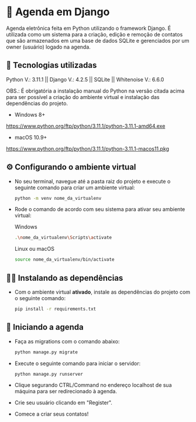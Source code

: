 # 📒 Agenda em Django

Agenda eletrônica feita em Python utilizando o framework Django. É utilizada como um sistema para a criação, edição e remoção de contatos que são armazenados em uma base de dados SQLite e gerenciados por um owner (usuário) logado na agenda.

## 🔧 Tecnologias utilizadas
Python V.: 3.11.1 || Django V.: 4.2.5 || SQLite || Whitenoise V.: 6.6.0

OBS.: É obrigatória a instalação manual do Python na versão citada acima para ser possível a criação do ambiente virtual e instalação das dependências do projeto.

- Windows 8+

https://www.python.org/ftp/python/3.11.1/python-3.11.1-amd64.exe

- macOS 10.9+

https://www.python.org/ftp/python/3.11.1/python-3.11.1-macos11.pkg

## ⚙️ Configurando o ambiente virtual
* No seu terminal, navegue até a pasta raiz do projeto e execute o seguinte comando para criar um ambiente virtual:

  ```bash
  python -m venv nome_da_virtualenv
  ```

* Rode o comando de acordo com seu sistema para ativar seu ambiente virtual:

  Windows
  ```bash
  .\nome_da_virtualenv\Scripts\activate
  ```

  Linux ou macOS
  ```bash
  source nome_da_virtualenv/bin/activate
  ``` 

## 🧑‍🔬 Instalando as dependências
* Com o ambiente virtual **ativado**, instale as dependências do projeto com o seguinte comando:

  ```bash
  pip install -r requirements.txt
  ```

## 🚀 Iniciando a agenda
* Faça as migrations com o comando abaixo:
  ```bash
  python manage.py migrate
  ```

* Execute o seguinte comando para iniciar o servidor:

  ```bash
  python manage.py runserver
  ```

* Clique segurando CTRL/Command no endereço localhost de sua máquina para ser redirecionado à agenda.
* Crie seu usuário clicando em "Register".
* Comece a criar seus contatos!

